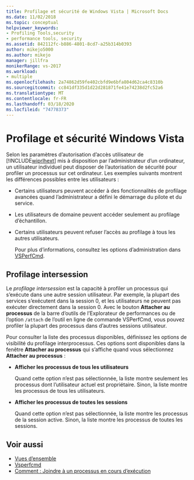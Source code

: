 ```yaml
---
title: Profilage et sécurité de Windows Vista | Microsoft Docs
ms.date: 11/02/2018
ms.topic: conceptual
helpviewer_keywords:
- Profiling Tools,security
- performance tools, security
ms.assetid: 842112fc-b886-4801-8cd7-a25b314b0393
author: mikejo5000
ms.author: mikejo
manager: jillfra
monikerRange: vs-2017
ms.workload:
- multiple
ms.openlocfilehash: 2a74862d59fe402cbfd9e6bfa804d62ca4c8310b
ms.sourcegitcommit: cc841df335d1d22d281871fe41e74238d2fc52a6
ms.translationtype: MT
ms.contentlocale: fr-FR
ms.lasthandoff: 03/18/2020
ms.locfileid: "74778373"
---
```

# <a name="profiling-and-windows-vista-security"></a>Profilage et sécurité Windows Vista

Selon les paramètres d’autorisation d’accès utilisateur de [!INCLUDE[wiprlhext](../debugger/includes/wiprlhext_md.md)] mis à disposition par l’administrateur d’un ordinateur, un utilisateur individuel peut disposer de l’autorisation de sécurité pour profiler un processus sur cet ordinateur. Les exemples suivants montrent les différences possibles entre les utilisateurs :

- Certains utilisateurs peuvent accéder à des fonctionnalités de profilage avancées quand l’administrateur a défini le démarrage du pilote et du service.

- Les utilisateurs de domaine peuvent accéder seulement au profilage d’échantillon.

- Certains utilisateurs peuvent refuser l’accès au profilage à tous les autres utilisateurs.

  Pour plus d’informations, consultez les options d’administration dans [VSPerfCmd](../profiling/vsperfcmd.md).

## <a name="cross-session-profiling"></a>Profilage intersession

Le *profilage intersession* est la capacité à profiler un processus qui s’exécute dans une autre session utilisateur. Par exemple, la plupart des services s’exécutent dans la session 0, et les utilisateurs ne peuvent pas exécuter directement dans la session 0. Avec le bouton **Attacher au processus** de la barre d’outils de l’Explorateur de performances ou de l’option `/attach` de l’outil en ligne de commande VSPerfCmd, vous pouvez profiler la plupart des processus dans d’autres sessions utilisateur.

Pour consulter la liste des processus disponibles, définissez les options de visibilité du profilage interprocessus. Ces options sont disponibles dans la fenêtre **Attacher au processus** qui s’affiche quand vous sélectionnez **Attacher au processus** :

- **Afficher les processus de tous les utilisateurs**

  Quand cette option n’est pas sélectionnée, la liste montre seulement les processus dont l’utilisateur actuel est propriétaire. Sinon, la liste montre les processus de tous les utilisateurs.

- **Afficher les processus de toutes les sessions**

  Quand cette option n’est pas sélectionnée, la liste montre les processus de la session active. Sinon, la liste montre les processus de toutes les sessions.

## <a name="see-also"></a>Voir aussi

- [Vues d’ensemble](../profiling/overviews-performance-tools.md)
- [Vsperfcmd](../profiling/vsperfcmd.md)
- [Comment : Joindre à un processus en cours d’exécution](/previous-versions/visualstudio/visual-studio-2010/c6wf8e4z\(v\=vs.100\))
